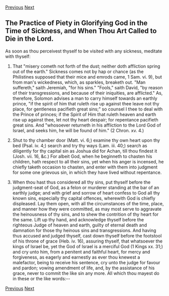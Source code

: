 <p>
  <a class="prev" href="25.html">Previous</a>
  <a class="next" href="27.html">Next</a>
</p>

## The Practice of Piety in Glorifying God in the Time of Sickness, and When Thou Art Called to Die in the Lord.

As soon as thou perceivest thyself to be visited with any sickness,
meditate with thyself:

1. That "misery cometh not forth of the dust; neither doth affliction
spring out of the earth." Sickness comes not by hap or chance (as the
Philistines supposed that their mice and emrods came, 1 Sam. vi. 9),
but from man's wickedness, which, as sparkles, breaketh out. "Man
suffereth," saith Jeremiah, "for his sins." "Fools," saith David, "by
reason of their transgressions, and because of their iniquities, are
afflicted." As, therefore, Solomon advises a man to carry himself
towards an earthly prince, "if the spirit of him that ruleth rise up
against thee leave not thy place, for gentleness pacifieth great sins;"
so counsel I thee to deal with the Prince of princes; if the Spirit of
Him that ruleth heaven and earth rise up against thee, let not thy
heart despair; for repentance pacifieth great sins. And "whosoever
returneth in his affliction to the Lord God of Israel, and seeks him,
he will be found of him." (2 Chron. xv. 4.)

2. Shut to thy chamber door (Matt. vi. 6;) examine thy own heart upon
thy bed (Psal. iv. 4;) search and try thy ways (Lam. iii. 40;) search
as diligently for thy capital sin as Joshua did for Achan, till thou
findest it (Josh. vii. 16, &c.) For albeit God, when he beginneth to
chasten his children, hath respect to all their sins, yet when his
anger is incensed, he chiefly taketh occasion to chasten, and enter
with them into judgment for some one grievous sin, in which they have
lived without repentance.

3. When thou hast thus considered all thy sins, put thyself before the
judgment-seat of God, as a felon or murderer standing at the bar of an
earthly judge; and with grief and sorrow of heart confess to God all
thy known sins, especially thy capital offences, wherewith God is
chiefly displeased. Lay them open, with all the circumstances of the
time, place, and manner how they were committed, as may most serve to
aggravate the heinousness of thy sins, and to shew the contrition of
thy heart for the same. Lift up thy hand, and acknowledge thyself
before the righteous Judge of heaven and earth, guilty of eternal death
and damnation for those thy heinous sins and transgressions. And having
thus accused and judged thyself, cast down thyself before the footstool
of his throne of grace (Heb. iv. 16), assuring thyself, that whatsoever
the kings of Israel be, yet the God of Israel is a merciful God (1
Kings xx. 31;) and cry unto him, from a penitent and faithful heart,
for mercy and forgiveness, as eagerly and earnestly as ever thou
knewest a malefactor, being to receive his sentence, cry unto the judge
for favour and pardon; vowing amendment of life, and, by the assistance
of his grace, never to commit the like sin any more. All which thou
mayest do in these or the like words:--

<p>
  <a class="prev" href="25.html">Previous</a>
  <a class="next" href="27.html">Next</a>
</p>
